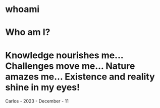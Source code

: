 # whoami
Who am I?
=========================================
Knowledge nourishes me...
Challenges move me...
Nature amazes me...
Existence and reality shine in my eyes!
=========================================
Carlos - 2023 - December - 11
